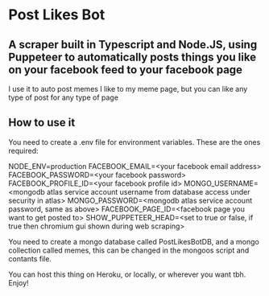 # Post Likes Bot

## A scraper built in Typescript and Node.JS, using Puppeteer to automatically posts things you like on your facebook feed to your facebook page

I use it to auto post memes I like to my meme page, but you can like any type of post for any type of page

## How to use it

You need to create a .env file for environment variables. These are the ones required:

NODE_ENV=production
FACEBOOK_EMAIL=\<your facebook email address>
FACEBOOK_PASSWORD=\<your facebook password>
FACEBOOK_PROFILE_ID=\<your facebook profile id>
MONGO_USERNAME=\<mongodb atlas service account username from database access under security in atlas>
MONGO_PASSWORD=\<mongodb atlas service account password, same as above>
FACEBOOK_PAGE_ID=\<facebook page you want to get posted to>
SHOW_PUPPETEER_HEAD=\<set to true or false, if true then chromium gui shown during web scraping>

You need to create a mongo database called PostLikesBotDB, and a mongo collection called memes, this can be changed in the mongoos script and contants file.

You can host this thing on Heroku, or locally, or wherever you want tbh. Enjoy!
